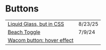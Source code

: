 # Buttons

|                                                                                                |         |
| ---------------------------------------------------------------------------------------------- | ------- |
| [Liquid Glass, but in CSS](https://atlaspuplabs.com/blog/liquid-glass-but-in-css?ref=dailydev) | 8/23/25 |
| [Beach Toggle](https://codepen.io/Pedro-Ondiviela/pen/NWVXmaZ)                                 | 7/9/24  |
| [Wacom button: hover effect](https://codepen.io/tdevine33/pen/cjFbt)                           |         |
